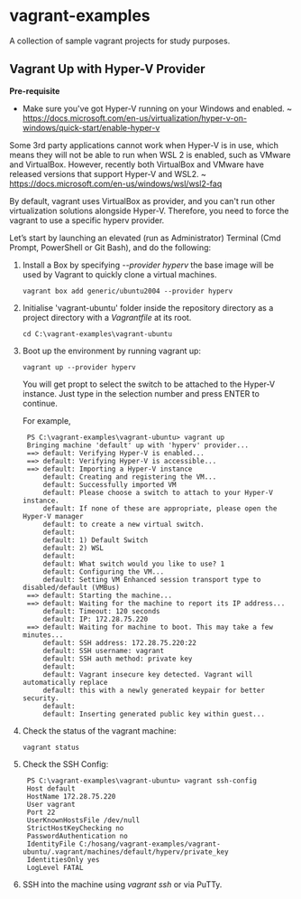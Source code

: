 # vagrant-examples

A collection of sample vagrant projects for study purposes.

## Vagrant Up with Hyper-V Provider

**Pre-requisite**
* Make sure you've got Hyper-V running on your Windows and enabled. ~ https://docs.microsoft.com/en-us/virtualization/hyper-v-on-windows/quick-start/enable-hyper-v

Some 3rd party applications cannot work when Hyper-V is in use, which means they will not be able to run when WSL 2 is enabled, such as VMware and VirtualBox. However, recently both VirtualBox and VMware have released versions that support Hyper-V and WSL2. ~ https://docs.microsoft.com/en-us/windows/wsl/wsl2-faq


By default,  vagrant uses VirtualBox as provider, and you can't run other virtualization solutions alongside Hyper-V. Therefore, you need to force the vagrant to use a specific hyperv provider.

Let’s start by launching an elevated (run as Administrator) Terminal (Cmd Prompt, PowerShell or Git Bash), and do the following:

1. Install a Box by specifying *--provider hyperv* the base image will be used by Vagrant to quickly clone a virtual machines.
   ```
   vagrant box add generic/ubuntu2004 --provider hyperv
   ```
2. Initialise 'vagrant-ubuntu' folder inside the repository directory as a project directory with a *Vagrantfile* at its root.
   ```
   cd C:\vagrant-examples\vagrant-ubuntu
   ```
3. Boot up the environment by running vagrant up:
   ```
   vagrant up --provider hyperv
   ```
   You will get propt to select the switch to be attached to the Hyper-V instance. Just type in the selection number and press ENTER to continue.

   For example,
   ```
    PS C:\vagrant-examples\vagrant-ubuntu> vagrant up
    Bringing machine 'default' up with 'hyperv' provider...
    ==> default: Verifying Hyper-V is enabled...
    ==> default: Verifying Hyper-V is accessible...
    ==> default: Importing a Hyper-V instance
        default: Creating and registering the VM...
        default: Successfully imported VM
        default: Please choose a switch to attach to your Hyper-V instance.
        default: If none of these are appropriate, please open the Hyper-V manager
        default: to create a new virtual switch.
        default:
        default: 1) Default Switch
        default: 2) WSL
        default:
        default: What switch would you like to use? 1
        default: Configuring the VM...
        default: Setting VM Enhanced session transport type to disabled/default (VMBus)
    ==> default: Starting the machine...
    ==> default: Waiting for the machine to report its IP address...
        default: Timeout: 120 seconds
        default: IP: 172.28.75.220
    ==> default: Waiting for machine to boot. This may take a few minutes...
        default: SSH address: 172.28.75.220:22
        default: SSH username: vagrant
        default: SSH auth method: private key
        default:
        default: Vagrant insecure key detected. Vagrant will automatically replace
        default: this with a newly generated keypair for better security.
        default:
        default: Inserting generated public key within guest...
   ```
4. Check the status of the vagrant machine:
   ```
   vagrant status
   ```
5. Check the SSH Config:
   ```
    PS C:\vagrant-examples\vagrant-ubuntu> vagrant ssh-config
    Host default
    HostName 172.28.75.220
    User vagrant
    Port 22
    UserKnownHostsFile /dev/null
    StrictHostKeyChecking no
    PasswordAuthentication no
    IdentityFile C:/hosang/vagrant-examples/vagrant-ubuntu/.vagrant/machines/default/hyperv/private_key
    IdentitiesOnly yes
    LogLevel FATAL
   ```
6. SSH into the machine using *vagrant ssh* or via PuTTy.

